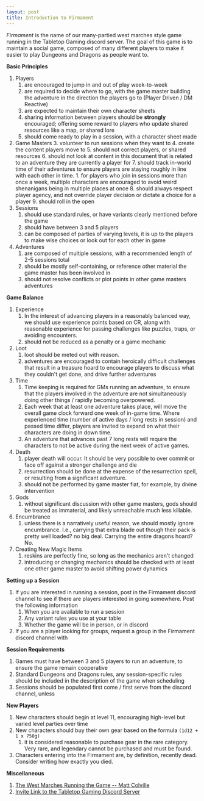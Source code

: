 ```yaml
---
layout: post
title: Introduction to Firmament
---
```


*Firmament* is the name of our many-partied west marches style game running in the Tabletop Gaming discord server. The goal of this game is to maintain a social game, composed of many different players to make it easier to play Dungeons and Dragons as people want to.

**Basic Principles**
1. Players
	1. are encouraged to jump in and out of play week-to-week
	2. are required to decide where to go, with the game master building the adventure in the direction the players go to (Player Driven / DM Reactive)
	3. are expected to maintain their own character sheets
	4. sharing information between players should be **strongly** encouraged; offering some reward to players who update shared resources like a map, or shared lore
	5. should come ready to play in a session, with a character sheet made
2. Game Masters
	3. volunteer to run sessions when they want to
	4. create the content players move to
	5. should not correct players, or shared resources 
	6. should not look at content in this document that is related to an adventure they are currently a player for
	7. should track in-world time of their adventures to ensure players are staying roughly in line with each other in time.
		1. for players who join in sessions more than once a week, multiple characters are encouraged  to avoid weird shenanigans being in multiple places at once
	8. should always respect player agency, and not override player decision or dictate a choice for a player
	9. should roll in the open
3. Sessions
	1. should use standard rules, or have variants clearly mentioned before the game
	2. should have between 3 and 5 players
	3. can be composed of parties of varying levels, it is up to the players to make wise choices or look out for each other in game
4. Adventures
	1. are composed of multiple sessions, with a recommended length of 2-5 sessions total
	2. should be mostly self-containing, or reference other material the game master has been involved in
	3. should not resolve conflicts or plot points in other game masters adventures


**Game Balance**
1. Experience
	1. In the interest of advancing players in a reasonably balanced way, we should use experience points based on CR, along with reasonable experience for passing challenges like puzzles, traps, or avoiding encounters.
	2. should not be reduced as a penalty or a game mechanic
2. Loot
	1. loot should be meted out with reason. 
	2. adventures are encouraged to contain heroically difficult challenges that result in a treasure hoard to encourage players to discuss what they couldn't get done, and drive further adventures
3. Time
	1. Time keeping is required for GMs running an adventure, to ensure that the players involved in the adventure are not simultaneously doing other things / rapidly becoming overpowered.
	2. Each week that at least one adventure takes place, will move the overall game clock forward one week of in-game time. Where experienced time (number of active days / long rests in session) and passed time differ, players are invited to expand on what their characters are doing in down time.
	3. An adventure that advances past 7 long rests will require the characters to not be active during the next week of active games.
4. Death
	1. player death will occur. It should be very possible to over commit or face off against a stronger challenge and die
	2. resurrection should be done at the expense of the resurrection spell, or resulting from a significant adventure.
	3. should not be performed by game master fiat, for example, by divine intervention
5. Gods
	1. without significant discussion with other game masters, gods should be treated as immaterial, and likely unreachable much less killable.
6. Encumbrance
	1. unless there is a narratively useful reason, we should mostly ignore encumbrance. I.e., carrying that extra blade out though their pack is pretty well loaded? no big deal. Carrying the entire dragons hoard? No.
7. Creating New Magic Items
	1. reskins are perfectly fine, so long as the mechanics aren't changed
	2. introducing or changing mechanics should be checked with at least one other game master to avoid shifting power dynamics

**Setting up a Session**
1. If you are interested in running a session, post in the Firmament discord channel to see if there are players interested in going somewhere. Post the following information
	1. When you are available to run a session
	2. Any variant rules you use at your table
	3. Whether the game will be in person, or in discord
2. If you are a player looking for groups, request a group in the Firmament discord channel with 

**Session Requirements**
1. Games must have between 3 and 5 players to run an adventure, to ensure the game remain cooperative 
2. Standard Dungeons and Dragons rules, any session-specific rules should be included in the description of the game when scheduling
3. Sessions should be populated first come / first serve from the discord channel, unless 

**New Players**
1. New characters should begin at level 11, encouraging high-level but varied level parties over time
2. New characters should buy their own gear based on the formula `(1d12 + 1 x 750g)`
	1. it is considered reasonable to purchase gear in the rare category. Very rare, and legendary cannot be purchased and must be found.
3. Characters entering into the Firmament are, by definition, recently dead. Consider writing how exactly you died.


**Miscellaneous**
1. [The West Marches Running the Game -- Matt Colville](https://www.youtube.com/watch?v=oGAC-gBoX9k)
2. [Invite Link to the Tabletop Gaming Discord Server](https://discord.gg/ejzFSVqUhm)
